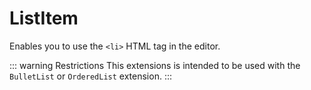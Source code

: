# ListItem
Enables you to use the `<li>` HTML tag in the editor.

::: warning Restrictions
This extensions is intended to be used with the `BulletList` or `OrderedList` extension.
:::